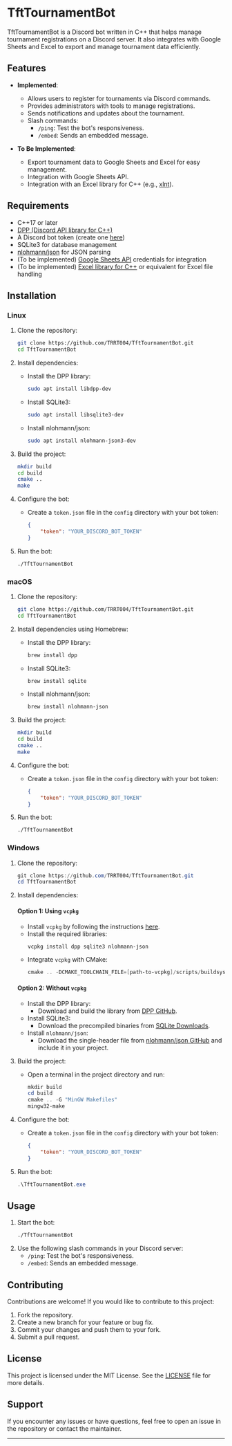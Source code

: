 # TftTournamentBot

TftTournamentBot is a Discord bot written in C++ that helps manage tournament registrations on a Discord server. It also integrates with Google Sheets and Excel to export and manage tournament data efficiently.

## Features

- **Implemented**:
  - Allows users to register for tournaments via Discord commands.
  - Provides administrators with tools to manage registrations.
  - Sends notifications and updates about the tournament.
  - Slash commands:
    - `/ping`: Test the bot's responsiveness.
    - `/embed`: Sends an embedded message.

- **To Be Implemented**:
  - Export tournament data to Google Sheets and Excel for easy management.
  - Integration with Google Sheets API.
  - Integration with an Excel library for C++ (e.g., [xlnt](https://github.com/tfussell/xlnt)).

## Requirements

- C++17 or later
- [DPP (Discord API library for C++)](https://github.com/brainboxdotcc/DPP)
- A Discord bot token (create one [here](https://discord.com/developers/applications))
- SQLite3 for database management
- [nlohmann/json](https://github.com/nlohmann/json) for JSON parsing
- (To be implemented) [Google Sheets API](https://developers.google.com/sheets/api) credentials for integration
- (To be implemented) [Excel library for C++](https://github.com/tfussell/xlnt) or equivalent for Excel file handling

## Installation

### Linux

1. Clone the repository:
   ```bash
   git clone https://github.com/TRRT004/TftTournamentBot.git
   cd TftTournamentBot
   ```

2. Install dependencies:
   - Install the DPP library:
     ```bash
     sudo apt install libdpp-dev
     ```
   - Install SQLite3:
     ```bash
     sudo apt install libsqlite3-dev
     ```
   - Install nlohmann/json:
     ```bash
     sudo apt install nlohmann-json3-dev
     ```

3. Build the project:
   ```bash
   mkdir build
   cd build
   cmake ..
   make
   ```

4. Configure the bot:
   - Create a `token.json` file in the `config` directory with your bot token:
     ```json
     {
         "token": "YOUR_DISCORD_BOT_TOKEN"
     }
     ```

5. Run the bot:
   ```bash
   ./TftTournamentBot
   ```

### macOS

1. Clone the repository:
   ```bash
   git clone https://github.com/TRRT004/TftTournamentBot.git
   cd TftTournamentBot
   ```

2. Install dependencies using Homebrew:
   - Install the DPP library:
     ```bash
     brew install dpp
     ```
   - Install SQLite3:
     ```bash
     brew install sqlite
     ```
   - Install nlohmann/json:
     ```bash
     brew install nlohmann-json
     ```

3. Build the project:
   ```bash
   mkdir build
   cd build
   cmake ..
   make
   ```

4. Configure the bot:
   - Create a `token.json` file in the `config` directory with your bot token:
     ```json
     {
         "token": "YOUR_DISCORD_BOT_TOKEN"
     }
     ```

5. Run the bot:
   ```bash
   ./TftTournamentBot
   ```

### Windows

1. Clone the repository:
   ```powershell
   git clone https://github.com/TRRT004/TftTournamentBot.git
   cd TftTournamentBot
   ```

2. Install dependencies:

   #### Option 1: Using `vcpkg`
   - Install `vcpkg` by following the instructions [here](https://github.com/microsoft/vcpkg).
   - Install the required libraries:
     ```powershell
     vcpkg install dpp sqlite3 nlohmann-json
     ```
   - Integrate `vcpkg` with CMake:
     ```powershell
     cmake .. -DCMAKE_TOOLCHAIN_FILE=[path-to-vcpkg]/scripts/buildsystems/vcpkg.cmake
     ```

   #### Option 2: Without `vcpkg`
   - Install the DPP library:
     - Download and build the library from [DPP GitHub](https://github.com/brainboxdotcc/DPP).
   - Install SQLite3:
     - Download the precompiled binaries from [SQLite Downloads](https://www.sqlite.org/download.html).
   - Install `nlohmann/json`:
     - Download the single-header file from [nlohmann/json GitHub](https://github.com/nlohmann/json/releases) and include it in your project.

3. Build the project:
   - Open a terminal in the project directory and run:
     ```powershell
     mkdir build
     cd build
     cmake .. -G "MinGW Makefiles"
     mingw32-make
     ```

4. Configure the bot:
   - Create a `token.json` file in the `config` directory with your bot token:
     ```json
     {
         "token": "YOUR_DISCORD_BOT_TOKEN"
     }
     ```

5. Run the bot:
   ```powershell
   .\TftTournamentBot.exe
   ```

## Usage

1. Start the bot:
   ```bash
   ./TftTournamentBot
   ```
2. Use the following slash commands in your Discord server:
   - `/ping`: Test the bot's responsiveness.
   - `/embed`: Sends an embedded message.

## Contributing

Contributions are welcome! If you would like to contribute to this project:

1. Fork the repository.
2. Create a new branch for your feature or bug fix.
3. Commit your changes and push them to your fork.
4. Submit a pull request.

## License

This project is licensed under the MIT License. See the [LICENSE](LICENSE) file for more details.

## Support

If you encounter any issues or have questions, feel free to open an issue in the repository or contact the maintainer.

---